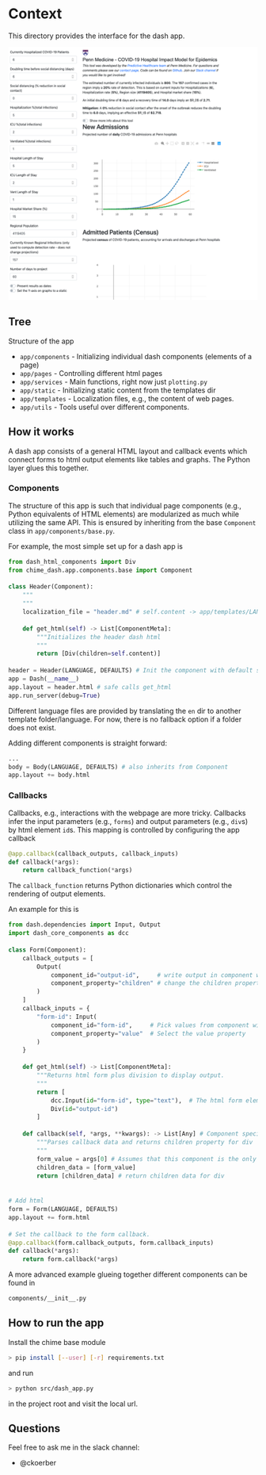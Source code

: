 # Context

This directory provides the interface for the dash app.

![Current interface](docs/assets/interface.png)

## Tree
Structure of the app

* `app/components` - Initializing individual dash components (elements of a page)
* `app/pages` - Controlling different html pages
* `app/services` - Main functions, right now just `plotting.py`
* `app/static` - Initializing static content from the templates dir
* `app/templates` - Localization files, e.g., the content of web pages.
* `app/utils` - Tools useful over different components.

## How it works

A dash app consists of a general HTML layout and callback events which connect forms to html output elements like tables and graphs. The Python layer glues this together.

### Components

The structure of this app is such that individual page components (e.g., Python equivalents of HTML elements) are modularized as much while utilizing the same API. This is ensured by inheriting from the base `Component` class in `app/components/base.py`.

For example, the most simple set up for a dash app is
```python
from dash_html_components import Div
from chime_dash.app.components.base import Component

class Header(Component):
    """
    """
    localization_file = "header.md" # self.content -> app/templates/LANGUAGE/header.md

    def get_html(self) -> List[ComponentMeta]:
        """Initializes the header dash html
        """
        return [Div(children=self.content)]

header = Header(LANGUAGE, DEFAULTS) # Init the component with default settings
app = Dash(__name__)
app.layout = header.html # safe calls get_html
app.run_server(debug=True)
```
Different language files are provided by translating the `en` dir to another template folder/language.
For now, there is no fallback option if a folder does not exist.

Adding different components is straight forward:
```python
...
body = Body(LANGUAGE, DEFAULTS) # also inherits from Component
app.layout += body.html
```

### Callbacks
Callbacks, e.g., interactions with the webpage are more tricky. Callbacks infer the input parameters (e.g., `forms`) and output parameters (e.g., `div`s) by html element `id`s.
This mapping is controlled by configuring the app callback
```python
@app.callback(callback_outputs, callback_inputs)
def callback(*args):
    return callback_function(*args)
```
The `callback_function` returns Python dictionaries which control the rendering of output elements.

An example for this is
```python
from dash.dependencies import Input, Output
import dash_core_components as dcc

class Form(Component):
    callback_outputs = [
        Output(
            component_id="output-id",     # write output in component with id...
            component_property="children" # change the children property
        )
    ]
    callback_inputs = {
        "form-id": Input(
            component_id="form-id",     # Pick values from component with id ...
            component_property="value"  # Select the value property
        )
    }

    def get_html(self) -> List[ComponentMeta]:
        """Returns html form plus division to display output.
        """
        return [
            dcc.Input(id="form-id", type="text"),  # The html form element
            Div(id="output-id")
        ]

    def callback(self, *args, **kwargs): -> List[Any] # Component specific action on callback
        """Parses callback data and returns children property for div
        """
        form_value = args[0] # Assumes that this component is the only callback_output
        children_data = [form_value]
        return [children_data] # return children data for div


# Add html
form = Form(LANGUAGE, DEFAULTS)
app.layout += form.html

# Set the callback to the form callback.
@app.callback(form.callback_outputs, form.callback_inputs)
def callback(*args):
    return form.callback(*args)
```

A more advanced example glueing together different components can be found in
```bash
components/__init__.py
```

## How to run the app
Install the chime base module
```bash
> pip install [--user] [-r] requirements.txt
```
and run
```bash
> python src/dash_app.py
```
in the project root and visit the local url.

## Questions

Feel free to ask me in the slack channel:
* @ckoerber
